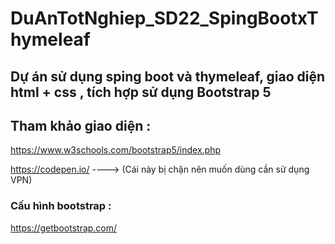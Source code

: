 # DuAnTotNghiep_SD22_SpingBootxThymeleaf
## Dự án sử dụng sping boot và thymeleaf, giao diện html + css , tích hợp sử dụng Bootstrap 5

## Tham khảo giao diện : 

https://www.w3schools.com/bootstrap5/index.php

https://codepen.io/ ----> (Cái này bị chặn nên muốn dùng cần sử dụng VPN)

### Cấu hình bootstrap :

https://getbootstrap.com/
